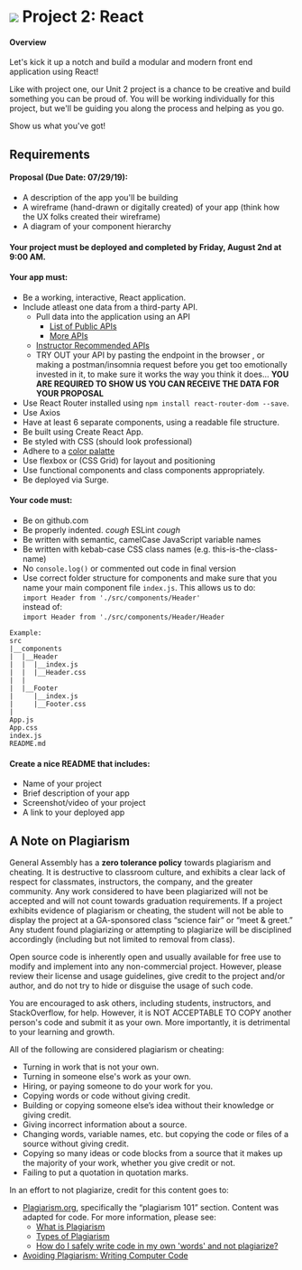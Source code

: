 # ![](https://ga-dash.s3.amazonaws.com/production/assets/logo-9f88ae6c9c3871690e33280fcf557f33.png) Project 2: React
#### Overview

Let's kick it up a notch and build a modular and modern front end application using React!

Like with project one, our Unit 2 project is a chance to be creative and build something you can be proud of. You will be working individually for this project, but we'll be guiding you along the process and helping as you go.

Show us what you've got!

## Requirements

#### Proposal (Due Date: 07/29/19):
- A description of the app you'll be building
- A wireframe (hand-drawn or digitally created) of your app (think how the UX folks created their wireframe)
- A diagram of your component hierarchy

#### Your project must be deployed and completed by **Friday, August 2nd at 9:00 AM**.

#### Your app must:
- Be a working, interactive, React application.
- Include atleast one data from a third-party API.
    - Pull data into the application using an API
        - [List of Public APIs](https://github.com/toddmotto/public-apis)
        - [More APIs](https://github.com/abhishekbanthia/Public-APIs)
	- [Instructor Recommended APIs](https://git.generalassemb.ly/sei-nyc-cicadas/apis)
    - TRY OUT your API by pasting the endpoint in the browser , or making a postman/insomnia request before you get too emotionally invested in it, to make sure it works the way you think it does... **YOU ARE REQUIRED TO SHOW US YOU CAN RECEIVE THE DATA FOR YOUR PROPOSAL**
- Use React Router installed using `npm install react-router-dom --save`.
- Use Axios
- Have at least 6 separate components, using a readable file structure.
- Be built using Create React App.
- Be styled with CSS (should look professional)
- Adhere to a [color palatte](https://mycolor.space)
- Use flexbox or (CSS Grid) for layout and positioning
- Use functional components and class components appropriately.
- Be deployed via Surge.

#### Your code must:
- Be on github.com
- Be properly indented. *cough* ESLint *cough*
- Be written with semantic, camelCase JavaScript variable names
- Be written with kebab-case CSS class names (e.g. this-is-the-class-name)
- No `console.log()` or commented out code in final version
- Use correct folder structure for components and make sure that you name your main component
  file `index.js`. This allows us to do:<br/>
  `import Header from './src/components/Header'`<br/>
  instead of:<br/>
  `import Header from './src/components/Header/Header`<br/>

```
Example:
src
|__components
|  |__Header
|  |  |__index.js
|  |  |__Header.css
|  |
|  |__Footer
|     |__index.js
|     |__Footer.css
|
App.js
App.css
index.js
README.md
```


#### Create a nice README that includes:
- Name of your project
- Brief description of your app
- Screenshot/video of your project
- A link to your deployed app

## A Note on Plagiarism

General Assembly has a **zero tolerance policy** towards plagiarism and cheating. It is destructive to classroom culture, and exhibits a clear lack of respect for classmates, instructors, the company, and the greater community. Any work considered to have been plagiarized will not be accepted and will not count towards graduation requirements. If a project exhibits evidence of plagiarism or cheating, the student will not be able to display the project at a GA-sponsored class “science fair” or “meet & greet.” Any student found plagiarizing or attempting to plagiarize will be disciplined accordingly (including but not limited to removal from class).

Open source code is inherently open and usually available for free use to modify and implement into any non-commercial project. However, please review their license and usage guidelines, give credit to the project and/or author, and do not try to hide or disguise the usage of such code.

You are encouraged to ask others, including students, instructors, and StackOverflow, for help. However, it is NOT ACCEPTABLE TO COPY another person's code and submit it as your own. More importantly, it is detrimental to your learning and growth.

All of the following are considered plagiarism or cheating:
- Turning in work that is not your own.
- Turning in someone else's work as your own.
- Hiring, or paying someone to do your work for you.
- Copying words or code without giving credit.
- Building or copying someone else’s idea without their knowledge or giving credit.
- Giving incorrect information about a source.
- Changing words, variable names, etc. but copying the code or files of a source without giving credit.
- Copying so many ideas or code blocks from a source that it makes up the majority of your work, whether you give credit or not.
- Failing to put a quotation in quotation marks.

In an effort to not plagiarize, credit for this content goes to:
- [Plagiarism.org](http://plagiarism.org/), specifically the “plagiarism 101” section.  Content was adapted for code.  For more information, please see:
  - [What is Plagiarism](http://www.plagiarism.org/plagiarism-101/what-is-plagiarism)
  - [Types of Plagiarism](http://www.plagiarism.org/plagiarism-101/types-of-plagiarism)
  - [How do I safely write code in my own 'words' and not plagiarize?](http://programmers.stackexchange.com/questions/80167/how-do-i-safely-write-code-in-my-own-words-and-not-plagiarize)
- [Avoiding Plagiarism:  Writing Computer Code](http://www.upenn.edu/academicintegrity/ai_computercode.html)

